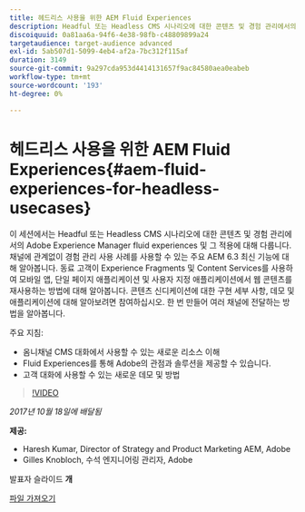 ```yaml
---
title: 헤드리스 사용을 위한 AEM Fluid Experiences
description: Headful 또는 Headless CMS 시나리오에 대한 콘텐츠 및 경험 관리에서의 Fluid Experiences 및 그 적용에 대해 알아봅니다. 채널 독립적인 경험 관리 사용 사례를 가능하게 하는 주요 AEM 6.3 최신 기능에 대해 알아봅니다.
discoiquuid: 0a81aa6a-94f6-4e38-98fb-c48809899a24
targetaudience: target-audience advanced
exl-id: 5ab507d1-5099-4eb4-af2a-7bc312f115af
duration: 3149
source-git-commit: 9a297cda953d4414131657f9ac84580aea0eabeb
workflow-type: tm+mt
source-wordcount: '193'
ht-degree: 0%

---
```


# 헤드리스 사용을 위한 AEM Fluid Experiences{#aem-fluid-experiences-for-headless-usecases}

이 세션에서는 Headful 또는 Headless CMS 시나리오에 대한 콘텐츠 및 경험 관리에서의 Adobe Experience Manager fluid experiences 및 그 적용에 대해 다룹니다. 채널에 관계없이 경험 관리 사용 사례를 사용할 수 있는 주요 AEM 6.3 최신 기능에 대해 알아봅니다. 동료 고객이 Experience Fragments 및 Content Services를 사용하여 모바일 앱, 단일 페이지 애플리케이션 및 사용자 지정 애플리케이션에서 웹 콘텐츠를 재사용하는 방법에 대해 알아봅니다. 콘텐츠 신디케이션에 대한 구현 세부 사항, 데모 및 애플리케이션에 대해 알아보려면 참여하십시오. 한 번 만들어 여러 채널에 전달하는 방법을 알아봅니다.

주요 지침:

* 옴니채널 CMS 대화에서 사용할 수 있는 새로운 리소스 이해
* Fluid Experiences를 통해 Adobe의 관점과 솔루션을 제공할 수 있습니다.
* 고객 대화에 사용할 수 있는 새로운 데모 및 방법

>[!VIDEO](https://video.tv.adobe.com/v/20495/?quality=9)

*2017년 10월 18일에 배달됨*

**제공:**

* Haresh Kumar, Director of Strategy and Product Marketing AEM, Adobe
* Gilles Knobloch, 수석 엔지니어링 관리자, Adobe

발표자 슬라이드 **개**

[파일 가져오기](assets/gems-fluid-experiencesoct1617.pdf)
<!--
[Get back to the Overview](https://helpx.adobe.com/kr/experience-manager/kt/eseminars/gems/aem-index.html)
-->
